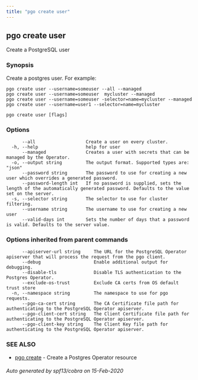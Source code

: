 ```yaml
---
title: "pgo create user"
---
```

## pgo create user

Create a PostgreSQL user

### Synopsis

Create a postgres user. For example:

    pgo create user --username=someuser --all --managed
    pgo create user --username=someuser  mycluster --managed
    pgo create user --username=someuser -selector=name=mycluster --managed
    pgo create user --username=user1 --selector=name=mycluster

```
pgo create user [flags]
```

### Options

```
      --all                   Create a user on every cluster.
  -h, --help                  help for user
      --managed               Creates a user with secrets that can be managed by the Operator.
  -o, --output string         The output format. Supported types are: "json"
      --password string       The password to use for creating a new user which overrides a generated password.
      --password-length int   If no password is supplied, sets the length of the automatically generated password. Defaults to the value set on the server.
  -s, --selector string       The selector to use for cluster filtering.
      --username string       The username to use for creating a new user
      --valid-days int        Sets the number of days that a password is valid. Defaults to the server value.
```

### Options inherited from parent commands

```
      --apiserver-url string     The URL for the PostgreSQL Operator apiserver that will process the request from the pgo client.
      --debug                    Enable additional output for debugging.
      --disable-tls              Disable TLS authentication to the Postgres Operator.
      --exclude-os-trust         Exclude CA certs from OS default trust store
  -n, --namespace string         The namespace to use for pgo requests.
      --pgo-ca-cert string       The CA Certificate file path for authenticating to the PostgreSQL Operator apiserver.
      --pgo-client-cert string   The Client Certificate file path for authenticating to the PostgreSQL Operator apiserver.
      --pgo-client-key string    The Client Key file path for authenticating to the PostgreSQL Operator apiserver.
```

### SEE ALSO

* [pgo create](/pgo-client/reference/pgo_create/)	 - Create a Postgres Operator resource

###### Auto generated by spf13/cobra on 15-Feb-2020
